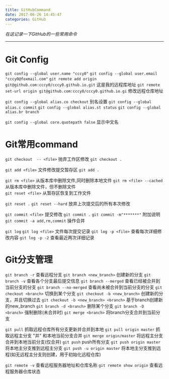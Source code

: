 ```yaml
---
title: GitHubCommand
date: 2017-06-26 14:45:47
categories: GitHub
---
```

*在这记录一下GitHub的一些常用命令*
***
# Git Config
`git config --global user.name "cccy0"`
`git config --global user.email "cccy0@foxmail.com"`
`git remote add origin git@github.com:cccy0/cccy0.github.io.git`      这是我的远程库地址
`git remote set-url origin git@github.com:cccy0/cccy0.github.io.gi`   修改远程仓库地址

`git config --global alias.co checkout` 别名设置
`git config --global alias.c commit`
`git config --global alias.st status`
`git config --global alias.br branch`

`git config --global core.quotepath false` 显示中文名
# Git常用command
`git checkout  -- <file>`       抛弃工作区修改
`git checkout .`

`git add <file>`                文件修改提交暂存区
`git add .` 

`git rm <file>`                 从版本库中删除文件,同时删除本地文件
`git rm <file> --cached`        从版本库中删除文件，但不删除文件  
`git reset <file>`              从暂存区恢复到工作文件

`git reset .` 
`git reset --hard`              放弃上次提交后的所有本次修改  

`git commit <file>`             提交修改
`git commit .`
`git commit -m"*******"`        附加说明
`git commit -a add,rm,commit`   操作合并

`git log`
`git log <file>`                文件每次提交记录
`git log -p <file>`             查看每次详细修改内容
`git log -p -2`                 查看最近两次详细记录 
# Git分支管理
`git branch -r`                          查看远程分支
`git branch <new_branch>`                创建新的分支
`git branch -v`                          查看各个分支最后提交信息
`git branch --merged`                    查看已经被合并到当前分支的分支
`git branch --no-merged`                 查看尚未被合并到当前分支的分支
`git checkout <branch>`                  切换到某个分支
`git checkout -b <new_branch>`           创建新的分支，并且切换过去
`git checkout -b <new_branch> <branch>`  基于branch创建新的new_branch 
`git branch -d <branch>`                 删除某个分支
`git branch -D <branch>`                 强制删除(未合并时) 
`git merge <branch>`                     将branch分支合并到当前分支 

`git pull`                               抓取远程仓库所有分支更新并合并到本地
`git pull origin master`                 抓取远程主分支 "并" 和本地当前分支合并
`git merge origin/master`                将远程主分支合并到本地当前分支(仅合并)
`git push`                               push所有分支
`git push origin master`                 将本地主分支推到远程主分支
`git push -u origin master`              将本地主分支推到远程(如无远程主分支则创建，用于初始化远程仓库)

`git remote -v`                          查看远程服务器地址和仓库名称
`git remote show origin`                 查看远程服务器仓库状态
